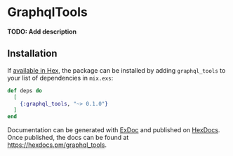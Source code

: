 # GraphqlTools

**TODO: Add description**

## Installation

If [available in Hex](https://hex.pm/docs/publish), the package can be installed
by adding `graphql_tools` to your list of dependencies in `mix.exs`:

```elixir
def deps do
  [
    {:graphql_tools, "~> 0.1.0"}
  ]
end
```

Documentation can be generated with [ExDoc](https://github.com/elixir-lang/ex_doc)
and published on [HexDocs](https://hexdocs.pm). Once published, the docs can
be found at <https://hexdocs.pm/graphql_tools>.

